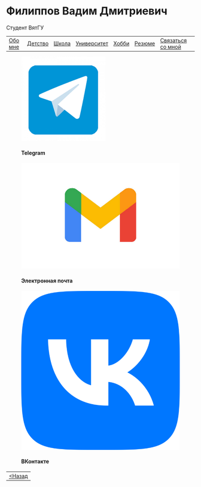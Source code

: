 <!DOCTYPE html>
<html lang="ru">
    <head>
        <meta charset="UTF-8">
        <title>Связь со мной</title>
        <link rel="stylesheet" href="oformlenie.css">
        <link rel="stylesheet" href="foto.css">
    </head>
    <body>
        <div class="bac">
            <h1 class="zagolovok">Филиппов Вадим Дмитриевич</h1>
            <p class="mini">Студент ВятГУ</p>
            <div class="container2">
                <table class="tabliza">
                    <tr>
                        <td><a href="index.md" class="silka">Обо мне</a></td>
                        <td><a href="detstvo.md" class="silka">Детство</a></td>
                        <td><a href="school.md" class="silka">Школа</a></td>
                        <td><a href="university.md" class="silka">Университет</a></td>
                        <td><a href="hobbi.md" class="silka">Хобби</a></td>
                        <td><a href="resume.md" class="silka">Резюме</a></td>
                        <td><a href="svayz.md" class="silka">Связаться со мной</a></td>
                    </tr>
                </table>
				<div class="rovnyak1">
				<figure>
					<a href="https://t.me/hdlessss" class="card-link" target='_blank'>
                        <img src="3123.png" class="cerd-img-sv" alt="Школа">
                    </a>
					<figcaption><h4>Telegram<br></h4></figcaption>
				</figure>
				<figure>
					<a href="mailto:vadimka1164@gmail.com" class="card-link" target='_blank'>
                        <img src="743d317105315b0d70aea7e7a59a568a.jpeg" class="cerd-img-sv" alt="Школа">
                    </a>
					<figcaption><h4>Электронная почта<br></h4></figcaption>
				</figure>
				<figure>
					<a href="https://vk.com/hdless" class="card-link" target='_blank'>
                        <img src="free-png.ru-307-700x700.png" class="cerd-img-sv" alt="Школа">
                    </a>
					<figcaption><h4>ВКонтакте<br></h4></figcaption>
				</figure>
				</div>	
                <table class="tabliza2">
                    <tr>
                        <td ><a href="resume.md" class="silka"> &lt;Назад </a></td>
                    </tr>
                </table>
            </div>
        </div>
      </body>
</html>
